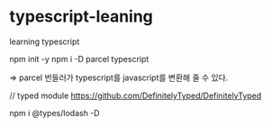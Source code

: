 # typescript-leaning
learning typescript

npm init -y
npm i -D parcel typescript

=> parcel 번들러가 typescript를 javascript를 변환해 줄 수 있다. 

// typed module
https://github.com/DefinitelyTyped/DefinitelyTyped

npm i @types/lodash -D